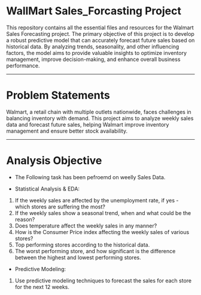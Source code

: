 # WallMart Sales_Forcasting Project

This repository contains all the essential files and resources for the Walmart Sales Forecasting project. The primary objective of this project is to develop a robust predictive model that can accurately forecast future sales based on historical data. By analyzing trends, seasonality, and other influencing factors, the model aims to provide valuable insights to optimize inventory management, improve decision-making, and enhance overall business performance.

---------------------------------------------------------------------------------------------------------------------------------------------------------------------------------------------------

# Problem Statements

Walmart, a retail chain with multiple outlets nationwide, faces challenges in balancing inventory with demand. This project aims to analyze weekly sales data and forecast future sales, helping Walmart improve inventory management and ensure better stock availability.

---------------------------------------------------------------------------------------------------------------------------------------------------------------------------------------------------

# Analysis Objective
* The Following task has been pefroemd on weelly Sales Data.

*  Statistical Analysis & EDA:

  1. If the weekly sales are affected by the unemployment rate, if yes - which stores
     are suffering the most?
  2. If the weekly sales show a seasonal trend, when and what could be the reason?
  3. Does temperature affect the weekly sales in any manner?
  4. How is the Consumer Price index affecting the weekly sales of various stores?
  5. Top performing stores according to the historical data.
  6. The worst performing store, and how significant is the difference between the
     highest and lowest performing stores.
    
*  Predictive Modeling:

  1. Use predictive modeling techniques to forecast the sales for each store for the next 12
      weeks.
     
      



